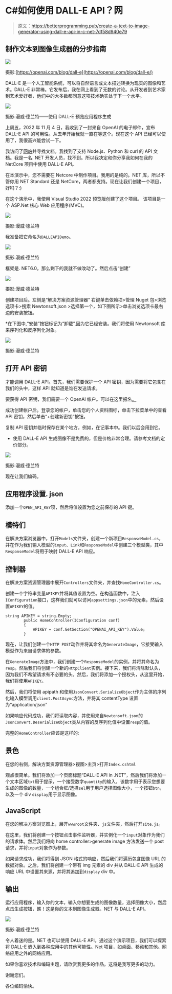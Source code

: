 # C#如何使用 DALL-E API？网

> 原文：<https://betterprogramming.pub/create-a-text-to-image-generator-using-dall-e-api-in-c-net-7df58d940e79>

## 制作文本到图像生成器的分步指南

![](img/af08ce415c1aa0c3fc74fb1bdde9c95b.png)

摄影:[https://openai.com/blog/dall-e](https://openai.com/blog/dall-e/)

DALL-E 是一个人工智能系统，可以将自然语言或文本描述转换为现实的图像和艺术。DALL-E 非常棒。它发布后，我在网上看到了无数的讨论。从开发者到艺术家到艺术爱好者，他们中的大多数都同意这项技术确实处于下一个水平。

![](img/f5a9e6dc4ef427201c4f5a84e17d4bf2.png)

摄影:漫威·德兰特——使用 DALL-E 预览应用程序生成

上周五，2022 年 11 月 4 日，我收到了一封来自 OpenAI 的电子邮件，宣布 DALL-E API 的可用性。从去年开始我就一直在等这个。现在这个 API 已经可以使用了，我很高兴能尝试一下。

我访问了[网站](https://beta.openai.com/docs/guides/images)并寻找文档。我找到了支持 Node.js、Python 和 curl 的 API 文档。我是一名. NET 开发人员，找不到。所以我决定和你分享我如何在我的 NetCore 项目中使用 DALL-E API。

在本演示中，您不需要在 Netcore 中制作项目。我用的是纯的。NET 库，所以不管你用 NET Standard 还是 NetCore，两者都支持。现在让我们创建一个项目，好吗？:)

在这个演示中，我使用 Visual Studio 2022 预览版创建了这个项目。
该项目是一个 ASP.Net 核心 Web 应用程序(MVC)。

![](img/95d2d5d5cab854445fc16d6c31020afd.png)

摄影:漫威·德兰特

我准备把它命名为`DALLEAPIDemo`。

![](img/79436338cae591f28e62a658b70147e5.png)

摄影:漫威·德兰特

框架是. NET6.0，那么剩下的我就不做改动了。然后点击“创建”

![](img/f1b3743c1e1df9debd23fe7f48f02074.png)

摄影:漫威·德兰特

创建项目后。左侧是“解决方案资源管理器”
右键单击依赖项>管理 Nuget 包>浏览选项卡>搜索 Newtonsoft.json >选择第一个，如下图所示>单击浏览选项卡最右边的安装按钮。

*在下图中,“安装”按钮标记为“卸载”,因为它已经安装。我们将使用 Newtonsoft 库来序列化和反序列化对象。

![](img/df7b55dce18c3a115584523100af3c37.png)

摄影:漫威·德兰特

## 打开 API 密钥

才能调用 DALL-E API。首先，我们需要保护一个 API 密钥，因为需要将它包含在我们的头中，这样 API 就知道是谁在发送请求。

要获得 API 密钥，我们需要一个 OpenAI 帐户。可以在这里报名[。](https://auth0.openai.com/u/signup/identifier?state=hKFo2SA3RHllVjFhdkFxdlo1MWtXUV9xTnhkUHAxZGxoaDJHM6Fur3VuaXZlcnNhbC1sb2dpbqN0aWTZIElvcm0tMDg3cXVvQVZJNU9XOXV6OVI4ci1xaG5FY200o2NpZNkgRFJpdnNubTJNdTQyVDNLT3BxZHR3QjNOWXZpSFl6d0Q)

成功创建帐户后。登录您的帐户，单击您的个人资料图标，单击下拉菜单中的查看 API 密钥，然后单击“+创建新密钥”按钮。

复制 API 密钥并临时保存在某个地方，例如，在记事本中。我们以后会用到它。

*   使用 DALL-E API 生成图像不是免费的，但是价格非常合理。请参考文档的定价部分。

![](img/aa08800d4faae217cb1c8e9a82b7a105.png)

摄影:漫威·德兰特

现在让我们编码。

## 应用程序设置. json

添加一个`OPEN_API_KEY`项，然后将值设置为您之前保存的 API 键。

## 模特们

在解决方案浏览器中，打开`Models`文件夹，创建一个新项目`ResponseModel.cs`，并在作为我们输入模型的`input`、`Link`和`ResponseModel`中创建三个模型类，其中`ResponseModel`将用于映射 DALL-E API 响应。

## 控制器

在解决方案资源管理器中展开`Controllers`文件夹，并查找`HomeController.cs`。

创建一个字符串变量`APIKEY`并将其值设置为空。在构造函数中，注入`IConfiguration`接口，这样我们就可以访问`appsettings.json`中的元素，然后设置`APIKEY`的值。

```
string APIKEY = string.Empty;
        public HomeController(IConfiguration conf)
        {
            APIKEY = conf.GetSection("OPENAI_API_KEY").Value;
        }
```

现在，让我们创建一个`HTTP POST`动作并将其命名为`GenerateImage`，它接受输入模型作为来自请求体的参数。

在`GenerateImage`方法中，我们创建一个`ResponseModel`的实例，并将其命名为`resp`。然后我们将创建一个新的`HttpClient`实例。接下来，我们将清除默认头，因为我们不希望请求有不必要的头。然后，我们将添加一个授权头，从这里开始，我们将使用`APIKEY`。

然后，我们将使用 apipath 和使用`JsonConvert.SerializeObject`作为主体的序列化输入模型调用`client.PostAsync`方法，并将其 contentType 设置为“application/json”

如果响应代码成功，我们将读取内容，并使用来自`Newtonsoft.json`的`JsonConvert.DeserializeObject`类从内容的反序列化值中设置`resp`的值。

完整的`HomeController`应该是这样的:

## 景色

在您的右侧，解决方案资源管理器>视图>主页>打开`Index.cshtml`

观点很简单。我们将添加一个页面标题“DALL-E API in .NET”，然后我们将添加一个文本区域`txt`用于提示，一个接受数字`quantity`的输入，该数字用于表示您想要生成的图像的数量，一个组合框/选择`sel`用于用户选择图像大小，一个按钮`btn`，以及一个 div `display`用于显示图像。

## JavaScript

在您的解决方案浏览器上，展开`wwwroot`文件夹、`js`文件夹，然后打开`site.js`。

在这里，我们将创建一个按钮点击事件监听器，并实例化一个`input`对象作为我们的请求体。然后我们将向 home controller>generate image 方法发送一个 post 请求，并将`input`对象作为参数。

如果请求成功，我们将得到 JSON 格式的响应，然后我们将遍历包含图像 URL 的数据对象。之后，我们将创建一个带有 img 元素的 div 并从 DALL-E API 生成的响应 URL 中设置其来源，并将其追加到`display` div 中。

## 输出

运行应用程序，输入你的文本，输入你想要生成的图像数量，选择图像大小，然后点击生成按钮，瞧！这是你的文本到图像生成器。NET 与 DALL-E API。

![](img/4ed7aefabf70d24fca055510d15fc362.png)

摄影:漫威·德兰特

令人着迷的是。NET 也可以使用 DALL-E API。通过这个演示项目，我们可以探索将 DALL-E 嵌入到各种应用中的其他可能性。Net 项目，如桌面、移动和其他。网络应用之外的网络应用。

如果你喜欢技术和编码主题，请欣赏我更多的作品。这将是我写更多的动力。

谢谢您们。

各位编码愉快。